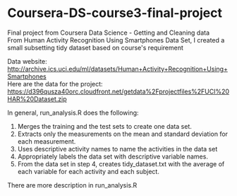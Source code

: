 # Coursera-DS-course3-final-project
Final project from Coursera Data Science - Getting and Cleaning data  
From Human Activity Recognition Using Smartphones Data Set, I created a small subsetting tidy dataset based on course's requirement

Data website:  
http://archive.ics.uci.edu/ml/datasets/Human+Activity+Recognition+Using+Smartphones  
Here are the data for the project:  
https://d396qusza40orc.cloudfront.net/getdata%2Fprojectfiles%2FUCI%20HAR%20Dataset.zip  

In general, run_analysis.R does the following: 

1. Merges the training and the test sets to create one data set.  
2. Extracts only the measurements on the mean and standard deviation for each measurement.  
3. Uses descriptive activity names to name the activities in the data set  
4. Appropriately labels the data set with descriptive variable names.  
5. From the data set in step 4, creates tidy_dataset.txt with the average of each variable for each activity and each subject.  

There are more description in run_analysis.R
